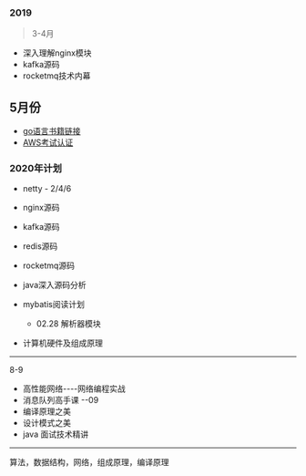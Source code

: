 ### 2019
> 3-4月
- 深入理解nginx模块
- kafka源码
- rocketmq技术内幕

## 5月份
- [go语言书籍链接](https://github.com/threerocks/studyFiles/tree/master/go)
- [AWS考试认证](https://gist.github.com/leonardofed/bbf6459ad154ad5215d354f3825435dc)

### 2020年计划
- netty         - 2/4/6
- nginx源码
- kafka源码
- redis源码
- rocketmq源码
- java深入源码分析  
- mybatis阅读计划
  - 02.28 解析器模块

- 计算机硬件及组成原理

---

8-9

- 高性能网络----网络编程实战
- 消息队列高手课  --09
- 编译原理之美
- 设计模式之美
- java 面试技术精讲

---

算法，数据结构，网络，组成原理，编译原理